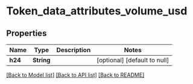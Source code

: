 # Token_data_attributes_volume_usd
## Properties

| Name | Type | Description | Notes |
|------------ | ------------- | ------------- | -------------|
| **h24** | **String** |  | [optional] [default to null] |

[[Back to Model list]](../README.md#documentation-for-models) [[Back to API list]](../README.md#documentation-for-api-endpoints) [[Back to README]](../README.md)


